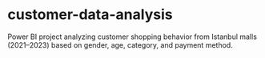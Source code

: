 # customer-data-analysis
Power BI project analyzing customer shopping behavior from Istanbul malls (2021–2023) based on gender, age, category, and payment method.
